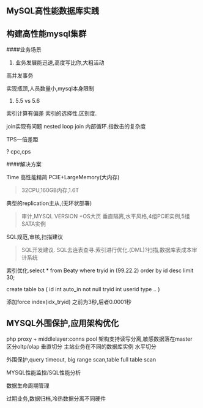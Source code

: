 MySQL高性能数据库实践
---

构建高性能mysql集群
---

####业务场景
1. 业务发展能迅速,高度写比你,大粗活动

高并发事务

实现瓶颈,人员数量小,mysql本身限制

1. 5.5 vs 5.6

索引计算有偏差
索引的选择性.区别度.

join实现有问题
nested loop join 内部循环.指数击的复杂度

TPS一倍差距

? cpc,cps

####解决方案

Time
高性能精简 PCIE+LargeMemory(大内存)
> 32CPU,160GB内存,1.6T

典型的replication主从,(无环状部署)
> 审计,MYSQL VERSION +OS大页
> 垂直隔离,水平风格,4组PCIE实例,5组SATA实例

SQL规范,审核,扫描建议
> SQL开发建议.
> SQL去连表查寻.索引进行优化.(DML)?扫描,数据库表成本审计系统

索引优化.select * from Beaty where tryid in (99.22.2) order by id desc limit 30;

create table ba (
    id int auto_in not null
    tryid int
    userid
    type ..
)

添加force index(idx_tryid) 之前为3秒,后者0.0001秒

MYSQL外围保护,应用架构优化
---

php proxy + middlelayer:conns pool
架构支持读写分离,敏感数据落在master
区分oltp/olap
垂直切分 主站业务在不同的数据库实例
水平切分


外围保护,query timeout, big range scan,table full table scan

MYSQL性能监控/SQL性能分析

数据生命周期管理

过期业务,数据归档,冷热数据分离不同硬件



